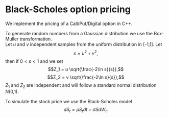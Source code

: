# Black-Scholes option pricing

We implement the pricing of a Call/Put/Digital option in C++.

To generate random numbers from a Gaussian distribution we use the Box-Muller transformation.\
Let $u$ and $v$ independent samples from the uniform distribution in [-1,1]. Let
$$s = u^2 + v^2,$$
then if $0 < s < 1$ and we set
$$Z_1 = u  \sqrt{\frac{-2\ln s}{s}},$$
$$Z_2 = v  \sqrt{\frac{-2\ln s}{s}},$$
$Z_1$ and $Z_2$ are independent and will follow a standard normal distribution N(0,1).

To simulate the stock price we use the Black-Scholes model
$$dS_t = \mu S_t dt + \sigma S dW_t.$$



